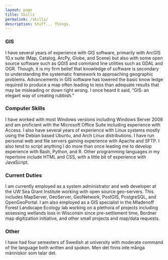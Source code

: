 ```yaml
---
layout: page
title: Skills
permalink: /skills/
description: Stuff... Things.
---
```


### GIS

I have several years of experience with GIS software, primarily with ArcGIS 10.x suite (Map, Catalog, ArcPy, Globe, and Scene) but also with some open source software such as QGIS and command line utilities such as GDAL and OGR. Though, it is my firm belief that knowledge of software is secondary to understanding the systematic framework to approaching geographic problems. Advancements in GIS software has lowered the basic know	ledge required to produce a map often leading to less than adequate results that may be misleading or down right wrong. I once heard it said, “GIS: an elegant way of creating rubbish.”

### Computer Skills

I have worked with most Windows versions including Windows Server 2008 and am proficient with the Microsoft Office Suite including experience with Access. I also have several years of experience with Linux systems mostly using the Debian based Ubuntu, and Arch Linux distributions. I have run personal web and file servers gaining experience with Apache and SFTP. I also tend to script anything I do more than once leading me to develop experience with Bash, Python, and R. Other programming languages in my repertoire include HTML and CSS, with a little bit of experience with JavaScript.

### Current Duties

I am currently employed as a system administrator and web developer at the UW Sea Grant Institute working with open source geo-servers. This includes MapServer, GeoServer, GeoNetwork, PostGIS, PostgreSQL, and OpenGeoPortal. I am also employed as a GIS specialist in the Mladenoff Forest Landscape Ecology lab working on a plethora of projects including assessing wetlands loss in Wisconsin since pre-settlement time, Bordner map digitization initiative, and other small projects and map/data requests.

### Other

I have had four semesters of Swedish at university with moderate command of the language both written and spoken. Men det finns inte många människor som talar det.

